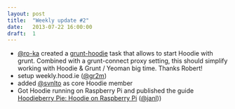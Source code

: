 ```yaml
---
layout: post
title:  "Weekly update #2"
date:   2013-07-22 16:00:00
draft:  1
---
```


* [@ro-ka](https://github.com/ro-ka) created a [grunt-hoodie](https://github.com/ro-ka/grunt-hoodie) task that allows to start Hoodie with grunt.
  Combined with a grunt-connect proxy setting, this should simplify working with Hoodie & Grunt / Yeoman big time. Thanks Robert!
* setup weekly.hood.ie ([@gr2m](https://github.com/gr2m))
* added [@svnlto](https://github.com/svnlto) as core Hoodie member
* Got Hoodie running on Raspberry Pi and published the guide [Hoodieberry Pie: Hoodie on Raspberry Pi](http://blog.hood.ie/2013/07/hoodieberry-pi-hoodie-on-raspberry-pi-3/) ([@janl](https://github.com/janl)))
